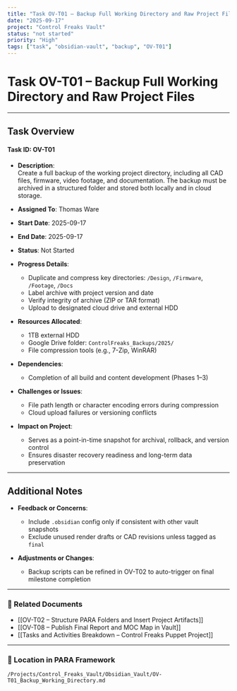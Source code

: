 ```yaml
---
title: "Task OV-T01 – Backup Full Working Directory and Raw Project Files"
date: "2025-09-17"
project: "Control Freaks Vault"
status: "not started"
priority: "High"
tags: ["task", "obsidian-vault", "backup", "OV-T01"]
---
```


# Task OV-T01 – Backup Full Working Directory and Raw Project Files

---

## Task Overview

#### Task ID: OV-T01

- **Description**:  
  Create a full backup of the working project directory, including all CAD files, firmware, video footage, and documentation. The backup must be archived in a structured folder and stored both locally and in cloud storage.

- **Assigned To**: Thomas Ware

- **Start Date**: 2025-09-17  
- **End Date**: 2025-09-17

- **Status**: Not Started

- **Progress Details**:
  - Duplicate and compress key directories: `/Design`, `/Firmware`, `/Footage`, `/Docs`  
  - Label archive with project version and date  
  - Verify integrity of archive (ZIP or TAR format)  
  - Upload to designated cloud drive and external HDD

- **Resources Allocated**:
  - 1TB external HDD  
  - Google Drive folder: `ControlFreaks_Backups/2025/`  
  - File compression tools (e.g., 7-Zip, WinRAR)

- **Dependencies**:
  - Completion of all build and content development (Phases 1–3)

- **Challenges or Issues**:
  - File path length or character encoding errors during compression  
  - Cloud upload failures or versioning conflicts

- **Impact on Project**:
  - Serves as a point-in-time snapshot for archival, rollback, and version control  
  - Ensures disaster recovery readiness and long-term data preservation

---

## Additional Notes

- **Feedback or Concerns**:
  - Include `.obsidian` config only if consistent with other vault snapshots  
  - Exclude unused render drafts or CAD revisions unless tagged as `final`

- **Adjustments or Changes**:
  - Backup scripts can be refined in OV-T02 to auto-trigger on final milestone completion

---

### 🔗 Related Documents

- [[OV-T02 – Structure PARA Folders and Insert Project Artifacts]]  
- [[OV-T08 – Publish Final Report and MOC Map in Vault]]  
- [[Tasks and Activities Breakdown – Control Freaks Puppet Project]]

---

### 📁 Location in PARA Framework

`/Projects/Control_Freaks_Vault/Obsidian_Vault/OV-T01_Backup_Working_Directory.md`
